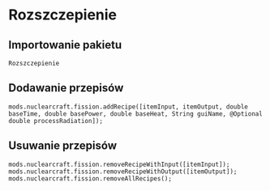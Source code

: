 # Rozszczepienie

## Importowanie pakietu
`Rozszczepienie`

## Dodawanie przepisów
```zenscript
mods.nuclearcraft.fission.addRecipe([itemInput, itemOutput, double baseTime, double basePower, double baseHeat, String guiName, @Optional double processRadiation]);
```

## Usuwanie przepisów
```zenscript
mods.nuclearcraft.fission.removeRecipeWithInput([itemInput]);
mods.nuclearcraft.fission.removeRecipeWithOutput([itemOutput]);
mods.nuclearcraft.fission.removeAllRecipes();
```